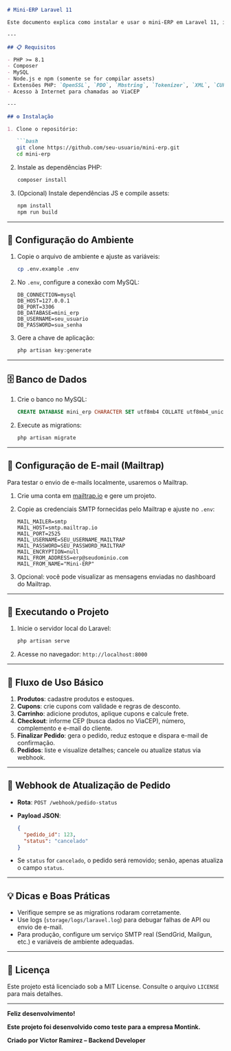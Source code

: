 ````markdown
# Mini-ERP Laravel 11

Este documento explica como instalar e usar o mini-ERP em Laravel 11, incluindo a configuração do envio de e-mails via Mailtrap e passos para rodar o projeto em outra máquina.

---

## 📋 Requisitos

- PHP >= 8.1
- Composer
- MySQL
- Node.js e npm (somente se for compilar assets)
- Extensões PHP: `OpenSSL`, `PDO`, `Mbstring`, `Tokenizer`, `XML`, `CURL`
- Acesso à Internet para chamadas ao ViaCEP

---

## ⚙️ Instalação

1. Clone o repositório:

   ```bash
   git clone https://github.com/seu-usuario/mini-erp.git
   cd mini-erp
````

2. Instale as dependências PHP:

   ```bash
   composer install
   ```

3. (Opcional) Instale dependências JS e compile assets:

   ```bash
   npm install
   npm run build
   ```

---

## 🔧 Configuração do Ambiente

1. Copie o arquivo de ambiente e ajuste as variáveis:

   ```bash
   cp .env.example .env
   ```

2. No `.env`, configure a conexão com MySQL:

   ```dotenv
   DB_CONNECTION=mysql
   DB_HOST=127.0.0.1
   DB_PORT=3306
   DB_DATABASE=mini_erp
   DB_USERNAME=seu_usuario
   DB_PASSWORD=sua_senha
   ```

3. Gere a chave de aplicação:

   ```bash
   php artisan key:generate
   ```

---

## 🗄️ Banco de Dados

1. Crie o banco no MySQL:

   ```sql
   CREATE DATABASE mini_erp CHARACTER SET utf8mb4 COLLATE utf8mb4_unicode_ci;
   ```

2. Execute as migrations:

   ```bash
   php artisan migrate
   ```

---

## 📧 Configuração de E-mail (Mailtrap)

Para testar o envio de e-mails localmente, usaremos o Mailtrap.

1. Crie uma conta em [mailtrap.io](https://mailtrap.io) e gere um projeto.

2. Copie as credenciais SMTP fornecidas pelo Mailtrap e ajuste no `.env`:

   ```dotenv
   MAIL_MAILER=smtp
   MAIL_HOST=smtp.mailtrap.io
   MAIL_PORT=2525
   MAIL_USERNAME=SEU_USERNAME_MAILTRAP
   MAIL_PASSWORD=SEU_PASSWORD_MAILTRAP
   MAIL_ENCRYPTION=null
   MAIL_FROM_ADDRESS=erp@seudominio.com
   MAIL_FROM_NAME="Mini-ERP"
   ```

3. Opcional: você pode visualizar as mensagens enviadas no dashboard do Mailtrap.

---

## 🚀 Executando o Projeto

1. Inicie o servidor local do Laravel:

   ```bash
   php artisan serve
   ```

2. Acesse no navegador: `http://localhost:8000`

---

## 🛒 Fluxo de Uso Básico

1. **Produtos**: cadastre produtos e estoques.
2. **Cupons**: crie cupons com validade e regras de desconto.
3. **Carrinho**: adicione produtos, aplique cupons e calcule frete.
4. **Checkout**: informe CEP (busca dados no ViaCEP), número, complemento e e-mail do cliente.
5. **Finalizar Pedido**: gera o pedido, reduz estoque e dispara e-mail de confirmação.
6. **Pedidos**: liste e visualize detalhes; cancele ou atualize status via webhook.

---

## 🔗 Webhook de Atualização de Pedido

* **Rota**: `POST /webhook/pedido-status`

* **Payload JSON**:

  ```json
  {
    "pedido_id": 123,
    "status": "cancelado"
  }
  ```

* Se `status` for `cancelado`, o pedido será removido; senão, apenas atualiza o campo `status`.

---

## 💡 Dicas e Boas Práticas

* Verifique sempre se as migrations rodaram corretamente.
* Use logs (`storage/logs/laravel.log`) para debugar falhas de API ou envio de e-mail.
* Para produção, configure um serviço SMTP real (SendGrid, Mailgun, etc.) e variáveis de ambiente adequadas.

---

## 📝 Licença

Este projeto está licenciado sob a MIT License. Consulte o arquivo `LICENSE` para mais detalhes.

---

**Feliz desenvolvimento!**

**Este projeto foi desenvolvido como teste para a empresa Montink.**

**Criado por Victor Ramirez – Backend Developer**

```
```
